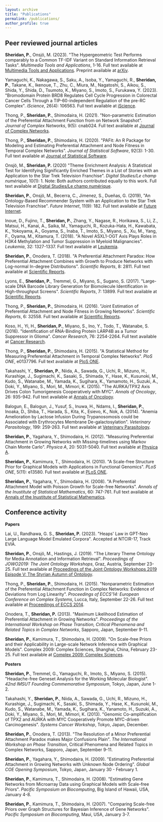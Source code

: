 ```yaml
---
layout: archive
title: "Publications"
permalink: /publications/
author_profile: true
---
```


Peer reviewed journal articles 
------

**Sheridan, P.**, Onsjö, M. (2023). "The Hypergeometric Test Performs comparably to a Common TF-IDF Variant on Standard Information Retrieval Tasks". <i>Multimedia Tools and Applications</i>, 1-16. Full text available at <a href="https://link.springer.com/article/10.1007/s11042-023-16615-z" target="_blank" rel="noopener"> Multimedia Tools and Applications</a>. Preprint available at <a href="https://arxiv.org/abs/2002.11844" target="_blank" rel="noopener"> arXiv</a>.

Yamaguchi, K., Nakagawa, S., Saku, A., Isoba, Y., Yamaguchi, R., **Sheridan, P.**, Takane, K., Ikenoue, T., Zhu, C., Miura, M., Nagatoshi, S., Aikou, S., Shida, Y., Shida, D., Tsumoto, K., Miyano, S., Imoto, S., Furukawa, Y. (2023). "Bromodomain Protein BRD8 Regulates Cell Cycle Progression in Colorectal Cancer Cells Through a TIP-60-independent Regulation of the pre-RC Complex". <i>iScience</i>, 26(4): 106563. Full text available at <a href="https://www.sciencedirect.com/science/article/pii/S2589004223006405" target="_blank" rel="noopener"> iScience</a>.

Thong, P., **Sheridan, P.**, Shimodaira, H. (2021). "Non-parametric Estimation of the Preferential Attachment Function from on Network Snapshot". <i>Journal of Complex Networks</i>, 9(5): cnab024. Full text available at <a href="https://academic.oup.com/comnet/article/9/5/cnab024/6377709" target="_blank" rel="noopener"> Journal of Complex Networks</a>.

Thong, P., **Sheridan, P.**, Shimodaira, H. (2020). "PAFit: An R Package for Modeling and Estimating Preferential Attachment and Node Fitness in Temporal Complex Networks". <i>Journal of Statistical Software</i>, 92(3): 1-30. Full text available at <a href="https://www.jstatsoft.org/article/view/v092i03" target="_blank" rel="noopener"> Journal of Statistical Software</a>.

Onsjö, M., **Sheridan, P.** (2020) "Theme Enrichment Analysis: A Statistical Test for Identifying Significantly Enriched Themes in a List of Stories with an Application to the Star Trek Television Franchise". <i>Digital Studies/Le champ numérique</i>, 10(1): 1. Note: Both authors contributed equally to this work. Full text available at <a href="https://www.digitalstudies.org/article/id/7349/" target="_blank" rel="noopener"> Digital Studies/Le champ numérique</a>.

**Sheridan, P.**, Onsjö, M., Becerra, C., Jimenez, S., Dueñas, G. (2019), "An Ontology-Based Recommender System with an Application to the Star Trek Television Franchise". <i>Future Internet</i>, 11(9): 182. Full text available at <a href="https://www.mdpi.com/1999-5903/11/9/182" target="_blank" rel="noopener"> Future Internet</a>.

Inoue, D., Fujino, T., **Sheridan, P.**, Zhang, Y., Nagase, R., Horikawa, S., Li, Z., Matsui, H., Kanai, A., Saika, M., Yamaguchi, R., Kozuka-Hata, H., Kawabata, K., Yokoyama, A., Goyama, S., Inaba, T., Imoto, S., Miyano, S., Xu, M., Yang, F., Oyama, M., Kitamura, T. (2018). "A Novel ASXL1-OGT Axis Plays Roles in H3K4 Methylation and Tumor Suppression in Myeloid Malignancies". <i>Leukemia</i>, 32: 1327-1337. Full text available at <a href="https://www.nature.com/articles/s41375-018-0083-3" target="_blank" rel="noopener"> Leukemia</a>.

**Sheridan, P.**, Onodera, T. (2018). "A Preferential Attachment Paradox: How Preferential Attachment Combines with Growth to Produce Networks with Log-normal In-degree Distributions". <i>Scientific Reports</i>, 8: 2811. Full text available at <a href="https://www.nature.com/articles/s41598-018-21133-2" target="_blank" rel="noopener"> Scientific Reports</a>.

Lyons, E., **Sheridan, P.**, Tremmel, G., Miyano, S., Sugano, S. (2017). "Large-scale DNA Barcode Library Generation for Biomolecule Identification in High-throughput Screens". <i>Scientific Reports</i>, 7: 13899. Full text available at <a href="https://www.nature.com/articles/s41598-017-12825-2" target="_blank" rel="noopener"> Scientific Reports</a>.

Thong, P., **Sheridan, P.**, Shimodaira, H. (2016). "Joint Estimation of Preferential Attachment and Node Fitness in Growing Networks". <i>Scientific Reports</i>, 6: 32558. Full text available at <a href="https://www.nature.com/articles/srep32558" target="_blank" rel="noopener"> Scientific Reports</a>.

Koso, H., Yi, H., **Sheridan, P.**, Miyano, S., Ino, Y., Todo, T., Watanabe, S. (2016). "Identification of RNA-Binding Protein LARP4B as a Tumor Suppressor in Glioma". <i>Cancer Research</i>, 76: 2254-2264. Full text available at <a href="https://aacrjournals.org/cancerres/article/76/8/2254/617687/Identification-of-RNA-Binding-Protein-LARP4B-as-a" target="_blank" rel="noopener"> Cancer Research</a>.

Thong, P., **Sheridan, P.**, Shimodaira, H. (2015). "A Statistical Method for Measuring Preferential Attachment in Temporal Complex Networks". <i>PloS ONE</i>, e0137796. Full text available at <a href="https://journals.plos.org/plosone/article?id=10.1371/journal.pone.0137796" target="_blank" rel="noopener"> PloS ONE</a>.

Takahashi, Y., **Sheridan, P.**, Niida, A., Sawada, G., Uchi, R., Mizuno, H., Kurashige, J., Sugimachi, K., Sasaki, S., Shimada, Y., Hase, K., Kusunoki, M., Kudo, S., Watanabe, M., Yamada, K., Sugihara, K., Yamamoto, H., Suzuki, A., Doki, Y., Miyano, S., Mori, M., Mimori, K. (2015). "The AURKA/TPX2 Axis Drives Colon Tumorigenesis Cooperatively with MYC". <i>Annals of Oncology</i>, 26: 935-942. Full text available at <a href="https://www.sciencedirect.com/science/article/pii/S0923753419314978?via%3Dihub" target="_blank" rel="noopener"> Annals of Oncology</a>.

Balogun, E., Balogun, J., Yusuf, S., Inuwa, H., Ndams, I., **Sheridan, P.**, Inoaka, D., Shiba, T., Harada, S., Kita, K., Esievo, K., Nok, A. (2014). "Anemia Amelioration by Lactose Infusion During Trypanosomosis could be Associated with Erythrocytes Membrane De-galactosylation". <i>Veterinary Parasitology</i>, 199: 259-263. Full text available at <a href="https://www.sciencedirect.com/science/article/pii/S030440171300575X" target="_blank" rel="noopener"> Veterinary Parasitology</a>.

**Sheridan, P.**, Yagahara, Y., Shimodaira, H. (2012). "Measuring Preferential Attachment in Growing Networks with Missing-timelines using Markov Chain Monte Carlo". <i>Physica A</i>, 20: 5031-5040. Full text available at <a href="https://www.sciencedirect.com/science/article/pii/S0378437112004128" target="_blank" rel="noopener"> Physica A</a>.

**Sheridan, P.**, Kamimura, T., Shimodaira, H. (2010). "A Scale-free Structure Prior for Graphical Models with Applications in Functional Genomics". <i>PLoS ONE</i>, 5(11): e13580. Full text available at <a href="https://journals.plos.org/plosone/article?id=10.1371/journal.pone.0013580" target="_blank" rel="noopener"> PLoS ONE</a>.

**Sheridan, P.**, Yagahara, Y., Shimodaira, H. (2008). "A Preferential Attachment Model with Poisson Growth for Scale-free Networks". <i>Annals of the Inustitute of Statistical Mathematics</i>, 60: 747-761. Full text available at <a href="https://link.springer.com/article/10.1007/s10463-008-0181-5" target="_blank" rel="noopener"> Annals of the Inustitute of Statistical Mathematics</a>.

Conference activity
------

**Papers**

Lai, U., Randhawa, G. S., **Sheridan, P.** (2023). "Heaps' Law in GPT-Neo Large Language Model Emulated Corpora". Accepted at NTCIR-17, Track EVIA.

**Sheridan, P.**, Onsjö, M., Hastings, J. (2019). "The Literary Theme Ontology for Media Annotation and Information Retrieval". <i>Proceedings of JOWO2019: The Joint Ontology Workshops</i>, Graz, Austria, September 23-25. Full text available at <a href="https://ceur-ws.org/Vol-2518/paper-WODHSA8.pdf" target="_blank" rel="noopener"> Proceedings of the Joint Ontology Workshops 2019 Episode V: The Styrian Autumn of Ontology</a>.

Thong, P., **Sheridan, P.**, Shimodaira, H. (2015). "Nonparametric Estimation of the Preferential Attachment Function in Complex Networks: Evidence of Deviations from Log Linearity". <i>Proceedings of ECCS’14: European Conference on Complex Systems</i>, Lucca, Italy, September 22-26. Full text available at <a href="https://link.springer.com/chapter/10.1007/978-3-319-29228-1_13" target="_blank" rel="noopener"> Proceedings of ECCS 2014</a>.

Onodera, T., **Sheridan, P.** (2013). "Maximum Likelihood Estimation of Preferential Attachment in Growing Networks". <i>Proceedings of the International Workshop on Phase Transition, Critical Phenomena and Related Topics in Complex Networks</i>, Sapporo, Japan, September 9-11.

**Sheridan, P.**, Kamimura, T., Shimodaira, H. (2009). "On Scale-free Priors and their Applicability in Large-scale Network Inference with Graphical Models". Complex 2009: Complex Sciences, Shanghai, China, February 23-25. Full text available at <a href="https://link.springer.com/chapter/10.1007/978-3-642-02466-5_9" target="_blank" rel="noopener"> Complex 2009: Complex Sciences</a>.

**Posters**

**Sheridan, P.**, Tremmel, G., Yamaguchi, R., Imoto, S., Miyano, S. (2015). "Headache-free Geneset Analysis for the Working Molecular Biologist". <i>42nd IMSUT Founding Commemorative Symposium</i>, Tokyo, Japan, June 1-2.

Takahashi, Y., **Sheridan, P.**, Niida, A., Sawada, G., Uchi, R., Mizuno, H., Kurashige, J., Sugimachi, K., Sasaki, S., Shimada, Y., Hase, K., Kusunoki, M., Kudo, S., Watanabe, M., Yamada, K., Sugihara, K., Yanamoto, H., Suzuki, A., Doki, Y., Miyano, S., Mori, M., Mimori, K. (2013). "Genomic Co-amplification of TPX2 and AURKA with MYC Cooperatively Promote MYC-driven Carcinogenesis". <i>Systems Cancer Workshop</i>, Tokyo, Japan, December.

**Sheridan, P.**, Onodera, T. (2013). "The Resolution of a Minor Preferential Attachment Paradox makes Major Confusions Plain". <i>The International Workshop on Phase Transition</i>, Critical Phenomena and Related Topics in Complex Networks, Sapporo, Japan, September 9-11.

**Sheridan, P.**, Yagahara, Y., Shimodaira, H. (2009). "Estimating Preferential Attachment in Growing Networks with Unknown Node Ordering". <i>Global COE Opening Symposium</i>, Tokyo, Japan, January 30 - February 1.

**Sheridan, P.**, Kamimura, T., Shimodaira, H. (2008). "Estimating Gene Networks from Microarray Data using Graphical Models with Scale-free Priors". <i>Pacific Symposium on Biocomputing</i>, Big Island of Hawaii, USA, January 4-8.

**Sheridan, P.**, Kamimura, T., Shimodaira, H. (2007). "Comparing Scale-free Priors over Graph Structures for Bayesian Inference of Gene Networks". <i>Pacific Symposium on Biocomputing</i>, Maui, USA, January 3-7.

